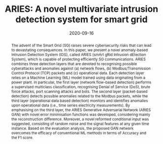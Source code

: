 ---
title: "ARIES: A novel multivariate intrusion detection system for smart grid"
abstract: "The advent of the Smart Grid (SG) raises severe cybersecurity risks that can lead to devastating consequences. In this paper, we present a novel anomaly-based Intrusion Detection System (IDS), called ARIES (smArt gRid Intrusion dEtection System), which is capable of protecting efficiently SG communications. ARIES combines three detection layers that are devoted to recognising possible cyberattacks and anomalies against (a) network flows, (b) Modbus/Transmission Control Protocol (TCP) packets and (c) operational data. Each detection layer relies on a Machine Learning (ML) model trained using data originating from a power plant. In particular, the first layer (network flow-based detection) performs a supervised multiclass classification, recognising Denial of Service (DoS), brute force attacks, port scanning attacks and bots. The second layer (packet-based detection) detects possible anomalies related to the Modbus packets, while the third layer (operational data based detection) monitors and identifies anomalies upon operational data (i.e., time series electricity measurements). By emphasising on the third layer, the ARIES Generative Adversarial Network (ARIES GAN) with novel error minimisation functions was developed, considering mainly the reconstruction difference. Moreover, a novel reformed conditional input was suggested, consisting of random noise and the signal features at any given time instance. Based on the evaluation analysis, the proposed GAN network overcomes the efficacy of conventional ML methods in terms of Accuracy and the F1 score."
collection: publications
permalink: /publication/radoglou2020aries
date: 2020-09-16
venue: 'Sensors'
paperurl: '/files/pdf/papers/radoglou2020aries.pdf'
link: 'https://www.mdpi.com/1424-8220/20/18/5305'
citation: 'Panagiotis Radoglou Grammatikis, Panagiotis Sarigiannidis, Georgios Efstathopoulos, Emmanouil Panaousis (2020). 
  &quot;ARIES: A novel multivariate intrusion detection system for smart grid.&quot;
  <i>Sensors 2020</i>, 20(18), 5305.
   <span style="color:#2979ab;">(JCR 2019: 3.275, CiteScore 2019: 5.0)</span>'
---